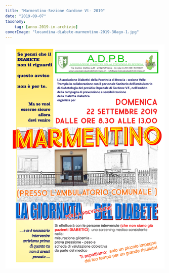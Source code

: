 ```yaml
---
title: "Marmentino-Sezione Gardone Vt- 2019"
date: "2019-09-07"
taxonomy: 
    tag: [anno-2019-in-archivio]
coverImage: "locandina-diabete-marmentino-2019-30ago-1.jpg"
---
```


![](images/locandina-diabete-marmentino-2019-30ago-1.jpg)
